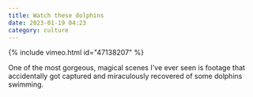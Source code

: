 ```yaml
---
title: Watch these dolphins
date: 2023-01-19 04:23
category: culture
---
```


{% include vimeo.html id="47138207" %}

One of the most gorgeous, magical scenes I've ever seen is footage that accidentally got captured and miraculously recovered of some dolphins swimming.
